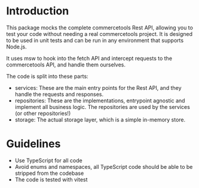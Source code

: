 # Introduction

This package mocks the complete commercetools Rest API, allowing you to test your
code without needing a real commercetools project. It is designed to be used in
unit tests and can be run in any environment that supports Node.js.

It uses msw to hook into the fetch API and intercept requests to the
commercetools API, and handle them ourselves.

The code is split into these parts:
 - services: These are the main entry points for the Rest API, and they handle the requests and responses.
 - repositories: These are the implementations, entrypoint agnostic and implement all business logic. The repositories are used by the services (or other repositories!)
 - storage: The actual storage layer, which is a simple in-memory store.


# Guidelines
- Use TypeScript for all code
- Avoid enums and namespaces, all TypeScript code should be able to be stripped from the codebase
- The code is tested with vitest
